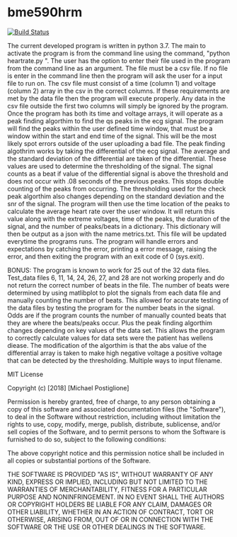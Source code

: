 # bme590hrm

[![Build Status](https://travis-ci.com/mjp59/bme590hrm.svg?branch=master)](https://travis-ci.com/mjp59/bme590hrm)


The current developed program is written in python 3.7. The main to activate the program is from the command line using the command, "python heartrate.py <filename>". The user has the option to enter their file used in the program from the command line as an argument. The file must be a csv file. If no file is enter in the command line then the program will ask the user for a input file to run on. The csv file must consist of a time (column 1) and voltage (column 2) array in the csv in the correct columns. If these requirements are met by the data file then the program will execute properly. Any data in the csv file outside the first two columns will simply be ignored by the program. 
	Once the program has both its time and voltage arrays, it will operate as a peak finding algorthim to find the qs peaks in the ecg signal.  The program will find the peaks within the user defined time window, that must be a window within the start and end time of the signal. This will be the most likely spot errors outside of the user uploading a bad file. 
		The peak finding algothrim works by taking the differential of the ecg signal. The average and the standard deviation of the differential are taken of the differential. These values are used to determine the thresholding of the signal. The signal counts as a beat if value of the differential signal is above the threshold and does not occur with .08 seconds of the previous peaks. This stops double counting of the peaks from occurring. The thresholding used for the check peak algorthim also changes depending on the standard deviation and the snr of the signal. 
		The program will then use the time location of the peaks to calculate the average heart rate over the user window. It will return this value along with the extreme voltages, time of the peaks, the duration of the signal, and the number of peaks/beats in a dictionary. This dictionary will then be output as a json with the name metrics.txt. This file will be updated everytime the programs runs. 
		The program will handle errors and expectations by catching the error, printing a error message, raising the error, and then exiting the program with an exit code of 0 (sys.exit).
		
BONUS: The program is known to work for 25 out of the 32 data files. Test_data files 6, 11, 14, 24, 26, 27, and 28 are not working properly and do not return the correct number of beats in the file. The number of beats were determined by using matlibplot to plot the signals from each data file and manually counting the number of beats. This allowed for accurate testing of the data files by testing the program for the number beats in the signal. Odds are if the program counts the number of manually counted beats that they are where the beats/peaks occur. Plus the peak finding algorthim changes depending on key values of the data set. This allows the program to correctly calculate values for data sets were the patient has wellens diease. The modification of the algorthim is that the abs value of the differential array is taken to make high negative voltage a positive voltage that can be detected by the thresholding. Multiple ways to input filename.  
		
MIT License

Copyright (c) [2018] [Michael Postiglione]

Permission is hereby granted, free of charge, to any person obtaining a copy
of this software and associated documentation files (the "Software"), to deal
in the Software without restriction, including without limitation the rights
to use, copy, modify, merge, publish, distribute, sublicense, and/or sell
copies of the Software, and to permit persons to whom the Software is
furnished to do so, subject to the following conditions:

The above copyright notice and this permission notice shall be included in all
copies or substantial portions of the Software.

THE SOFTWARE IS PROVIDED "AS IS", WITHOUT WARRANTY OF ANY KIND, EXPRESS OR
IMPLIED, INCLUDING BUT NOT LIMITED TO THE WARRANTIES OF MERCHANTABILITY,
FITNESS FOR A PARTICULAR PURPOSE AND NONINFRINGEMENT. IN NO EVENT SHALL THE
AUTHORS OR COPYRIGHT HOLDERS BE LIABLE FOR ANY CLAIM, DAMAGES OR OTHER
LIABILITY, WHETHER IN AN ACTION OF CONTRACT, TORT OR OTHERWISE, ARISING FROM,
OUT OF OR IN CONNECTION WITH THE SOFTWARE OR THE USE OR OTHER DEALINGS IN THE
SOFTWARE.